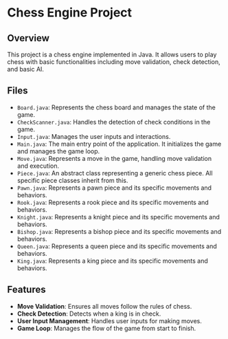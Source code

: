 # Chess Engine Project

## Overview
This project is a chess engine implemented in Java. It allows users to play chess with basic functionalities including move validation, check detection, and basic AI.

## Files
- `Board.java`: Represents the chess board and manages the state of the game.
- `CheckScanner.java`: Handles the detection of check conditions in the game.
- `Input.java`: Manages the user inputs and interactions.
- `Main.java`: The main entry point of the application. It initializes the game and manages the game loop.
- `Move.java`: Represents a move in the game, handling move validation and execution.
- `Piece.java`: An abstract class representing a generic chess piece. All specific piece classes inherit from this.
- `Pawn.java`: Represents a pawn piece and its specific movements and behaviors.
- `Rook.java`: Represents a rook piece and its specific movements and behaviors.
- `Knight.java`: Represents a knight piece and its specific movements and behaviors.
- `Bishop.java`: Represents a bishop piece and its specific movements and behaviors.
- `Queen.java`: Represents a queen piece and its specific movements and behaviors.
- `King.java`: Represents a king piece and its specific movements and behaviors.

## Features
- **Move Validation**: Ensures all moves follow the rules of chess.
- **Check Detection**: Detects when a king is in check.
- **User Input Management**: Handles user inputs for making moves.
- **Game Loop**: Manages the flow of the game from start to finish.

